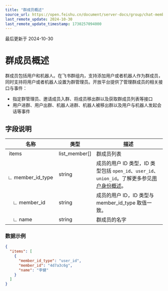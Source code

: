```yaml
---
title: "群成员概述"
source_url: https://open.feishu.cn/document/server-docs/group/chat-member/intro
last_remote_update: 2024-10-30
last_remote_update_timestamp: 1730257094000
---
```

最后更新于 2024-10-30

# 群成员概述

群成员包括用户和机器人。在飞书群组内，支持添加用户或者机器人作为群成员，同时支持将用户或者机器人设置为群管理员。开放平台提供了管理群成员的相关接口与事件：

- 指定群管理员、邀请成员入群、将成员移出群以及获取群成员列表等接口
- 用户进群、用户出群、机器人进群、机器人被移出群以及用户与机器人发起会话等事件

## 字段说明

名称 | 类型 | 描述
--- | --- | ---
&nbsp;items | list_member\[\] | 群成员列表
&emsp;∟&nbsp;member_id_type | string | 成员的用户 ID 类型，ID 类型包括 `open_id`、`user_id`、`union_id`。了解更多参见[用户身份概述](https://open.feishu.cn/document/home/user-identity-introduction/introduction)。
&emsp;∟&nbsp;member_id | string | 成员的用户 ID，ID 类型与 member_id_type 取值一致。
&emsp;∟&nbsp;name | string | 群成员的名字

### 数据示例
```json
{
  "items": [
    {
      "member_id_type": "user_id",
      "member_id": "4d7a3c6g",
      "name": "李健"
    }
  ]
}
```
